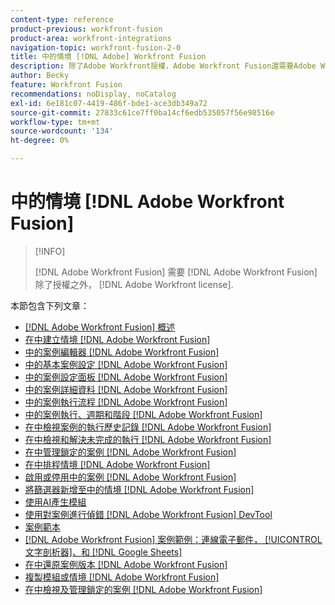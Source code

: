 ```yaml
---
content-type: reference
product-previous: workfront-fusion
product-area: workfront-integrations
navigation-topic: workfront-fusion-2-0
title: 中的情境 [!DNL Adobe] Workfront Fusion
description: 除了Adobe Workfront授權，Adobe Workfront Fusion還需要Adobe Workfront Fusion授權。
author: Becky
feature: Workfront Fusion
recommendations: noDisplay, noCatalog
exl-id: 6e181c07-4419-486f-bde1-ace3db349a72
source-git-commit: 27833c61ce7ff0ba14cf6edb535057f56e98516e
workflow-type: tm+mt
source-wordcount: '134'
ht-degree: 0%

---
```


# 中的情境 [!DNL Adobe Workfront Fusion]

>[!INFO]
>
>[!DNL Adobe Workfront Fusion] 需要 [!DNL Adobe Workfront Fusion] 除了授權之外， [!DNL Adobe Workfront license].

本節包含下列文章：

* [[!DNL Adobe Workfront Fusion] 概述](../../workfront-fusion/scenarios/scenario-overview.md)
* [在中建立情境 [!DNL Adobe Workfront Fusion]](../../workfront-fusion/scenarios/create-a-scenario.md)
* [中的案例編輯器 [!DNL Adobe Workfront Fusion]](../../workfront-fusion/scenarios/scenario-editor.md)
* [中的基本案例設定 [!DNL Adobe Workfront Fusion]](../../workfront-fusion/scenarios/basic-scenario-settings.md)
* [中的案例設定面板 [!DNL Adobe Workfront Fusion]](../../workfront-fusion/scenarios/scenario-settings-panel.md)
* [中的案例詳細資料 [!DNL Adobe Workfront Fusion]](../../workfront-fusion/scenarios/scenario-detail.md)
* [中的案例執行流程 [!DNL Adobe Workfront Fusion]](../../workfront-fusion/scenarios/scenario-execution-flow.md)
* [中的案例執行、週期和階段 [!DNL Adobe Workfront Fusion]](../../workfront-fusion/scenarios/scenario-execution-cycles-phases.md)
* [在中檢視案例的執行歷史記錄 [!DNL Adobe Workfront Fusion]](../../workfront-fusion/scenarios/view-scenario-execution-history.md)
* [在中檢視和解決未完成的執行 [!DNL Adobe Workfront Fusion]](../../workfront-fusion/scenarios/view-and-resolve-incomplete-executions.md)
* [在中管理鎖定的案例 [!DNL Adobe Workfront Fusion]](../../workfront-fusion/scenarios/view-and-manage-locked-scenarios.md)
* [在中排程情境 [!DNL Adobe Workfront Fusion]](../../workfront-fusion/scenarios/schedule-a-scenario.md)
* [啟用或停用中的案例 [!DNL Adobe Workfront Fusion]](../../workfront-fusion/scenarios/activate-or-inactivate-scenario.md)
* [將篩選器新增至中的情境 [!DNL Adobe Workfront Fusion]](../../workfront-fusion/scenarios/add-a-filter-to-a-scenario.md)
* [使用AI產生模組](/help/quicksilver/workfront-fusion/scenarios/add-a-module-with-ai.md)
* [使用對案例進行偵錯 [!DNL Adobe Workfront Fusion] DevTool](../../workfront-fusion/scenarios/debug-scenarios-with-dev-tool.md)
* [案例範本](../../workfront-fusion/scenarios/templates/fusion-templates.md)
* [[!DNL Adobe Workfront Fusion] 案例範例：連線電子郵件， [!UICONTROL 文字剖析器]、和 [!DNL Google Sheets]](../../workfront-fusion/scenarios/example-connect-email-text-parser-gsheets.md)
* [在中還原案例版本 [!DNL Adobe Workfront Fusion]](../../workfront-fusion/scenarios/restore-a-scenario-version.md)
* [複製模組或情境 [!DNL Adobe Workfront Fusion]](../../workfront-fusion/scenarios/copy-modules-or-scenarios.md)
* [在中檢視及管理鎖定的案例 [!DNL Adobe Workfront Fusion]](../../workfront-fusion/scenarios/view-and-manage-locked-scenarios.md)

